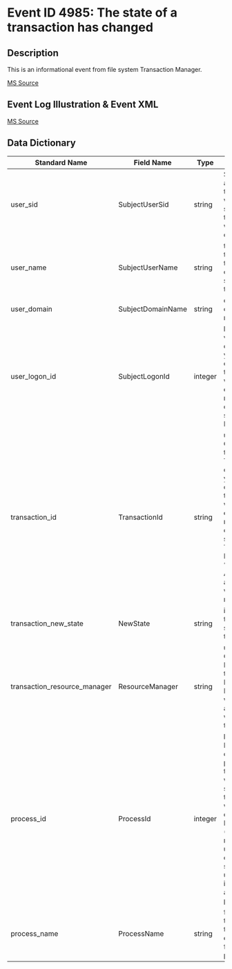 # Event ID 4985: The state of a transaction has changed

## Description

This is an informational event from file system Transaction Manager.

[MS Source](https://github.com/MicrosoftDocs/windows-itpro-docs/blob/master/windows/security/threat-protection/auditing/event-4964.md)

## Event Log Illustration & Event XML

[MS Source](https://github.com/MicrosoftDocs/windows-itpro-docs/blob/master/windows/security/threat-protection/auditing/event-4964.md)

## Data Dictionary

|	Standard Name	| Field Name |	Type	|	Description	|	Sample Value	|
|	----------------	|	----------------	|	----------------	|	----------------	|	----------------	|
|	user_sid	|	SubjectUserSid	|	string	|	SID of account through which the state of the transaction was changed.	|	S-1-5-18	|
|	user_name	|	SubjectUserName	|	string	|	the name of the account that changed the state of the transaction.	|	DC01$	|
|	user_domain	|	SubjectDomainName	|	string	|	domain or computer name.	|	CONTOSO	|
|	user_logon_id	|	SubjectLogonId	|	integer	|	hexadecimal value that can help you correlate this event with recent events that might contain the same Logon ID	|	0x3e7	|
|	transaction_id	|	TransactionId	|	string	|	unique GUID of the transaction. This field can help you correlate this event with other events that might contain the same Transaction ID, such as “4656(S, F): A handle to an object was requested.”	|	{17EF5E21-5E2C-11E5-810F-00155D987005}	|
|	transaction_new_state	|	NewState	|	string	|	identifier of the new state of the transaction.	|	52	|
|	transaction_resource_manager	|	ResourceManager	|	string	|	unique GUID-Identifier of the Resource Manager which associated with this transaction.	|	{5F5ED427-FCCA-11E3-BD73-B54AB417B853}	|
|	process_id	|	ProcessId	|	integer	|	hexadecimal Process ID of the process through which the state of the transaction was changed. Process ID (PID) is a number used by the operating system to uniquely identify an active process	|	0x370	|
|	process_name	|	ProcessName	|	string	|	full path and the name of the executable for the process.	|	C:\\Windows\\System32\\svchost.exe	|